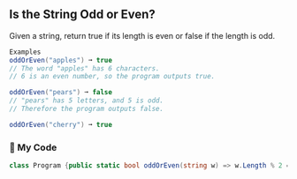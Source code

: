 ## Is the String Odd or Even?

Given a string, return true if its length is even or false if the length is odd.
```c#
Examples
oddOrEven("apples") ➞ true
// The word "apples" has 6 characters.
// 6 is an even number, so the program outputs true.

oddOrEven("pears") ➞ false
// "pears" has 5 letters, and 5 is odd.
// Therefore the program outputs false.

oddOrEven("cherry") ➞ true
```
### 🌴 My Code
```c#
class Program {public static bool oddOrEven(string w) => w.Length % 2 == 0;}
```
